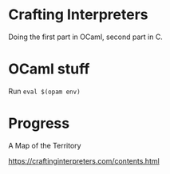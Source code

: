 # Crafting Interpreters
Doing the first part in OCaml, second part in C.

# OCaml stuff
Run `eval $(opam env)`

# Progress
A Map of the Territory

https://craftinginterpreters.com/contents.html
